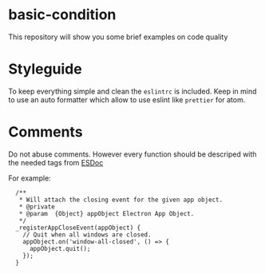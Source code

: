 # basic-condition

This repository will show you some brief examples on code quality

# Styleguide

To keep everything simple and clean the `eslintrc` is included.
Keep in mind to use an auto formatter which allow to use eslint like `prettier` for atom.

# Comments

Do not abuse comments. However every function should be descriped with the needed tags from [ESDoc](https://esdoc.org/)

For example:
```
  /**
   * Will attach the closing event for the given app object.
   * @private
   * @param  {Object} appObject Electron App Object.
   */
  _registerAppCloseEvent(appObject) {
    // Quit when all windows are closed.
    appObject.on('window-all-closed', () => {
      appObject.quit();
    });
  }
```

